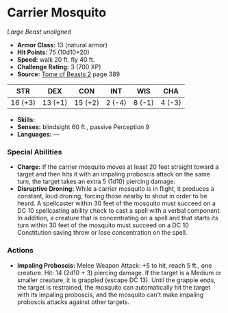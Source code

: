 # Carrier Mosquito

*Large* *Beast* *unaligned*

- **Armor Class:** 13 (natural armor)
- **Hit Points:** 75 (10d10+20)
- **Speed:** walk 20 ft. fly 40 ft.
- **Challenge Rating:** 3 (700 XP)
- **Source:** [Tome of Beasts 2](https://koboldpress.com/kpstore/product/tome-of-beasts-2-for-5th-edition) page 389

| STR | DEX | CON | INT | WIS | CHA |
| --- | --- | --- | --- | --- | --- |
| 16 (+3) | 13 (+1) | 15 (+2) | 2 (-4) | 8 (-1) | 4 (-3) |

- **Skills:** 
- **Senses:** blindsight 60 ft., passive Perception 9
- **Languages:** —

### Special Abilities

- **Charge:** If the carrier mosquito moves at least 20 feet straight toward a target and then hits it with an impaling proboscis attack on the same turn, the target takes an extra 5 (1d10) piercing damage.
- **Disruptive Droning:** While a carrier mosquito is in flight, it produces a constant, loud droning, forcing those nearby to shout in order to be heard. A spellcaster within 30 feet of the mosquito must succeed on a DC 10 spellcasting ability check to cast a spell with a verbal component. In addition, a creature that is concentrating on a spell and that starts its turn within 30 feet of the mosquito must succeed on a DC 10 Constitution saving throw or lose concentration on the spell.

### Actions

- **Impaling Proboscis:** Melee Weapon Attack: +5 to hit, reach 5 ft., one creature. Hit: 14 (2d10 + 3) piercing damage. If the target is a Medium or smaller creature, it is grappled (escape DC 13). Until the grapple ends, the target is restrained, the mosquito can automatically hit the target with its impaling proboscis, and the mosquito can't make impaling proboscis attacks against other targets.


